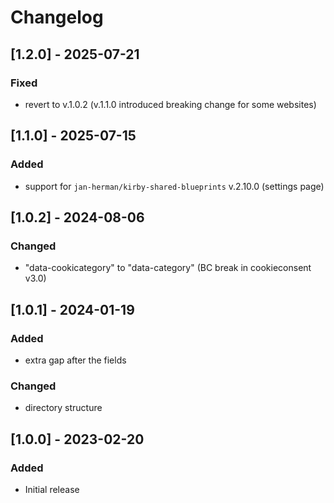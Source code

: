 # Changelog

## [1.2.0] - 2025-07-21
### Fixed
- revert to v.1.0.2 (v.1.1.0 introduced breaking change for some websites)


## [1.1.0] - 2025-07-15
### Added
- support for `jan-herman/kirby-shared-blueprints` v.2.10.0 (settings page)


## [1.0.2] - 2024-08-06
### Changed
- "data-cookicategory" to "data-category" (BC break in cookieconsent v3.0)


## [1.0.1] - 2024-01-19
### Added
- extra gap after the fields

### Changed
- directory structure


## [1.0.0] - 2023-02-20
### Added
- Initial release
